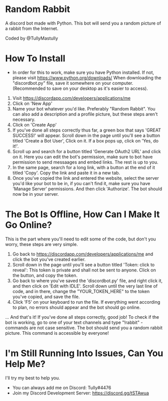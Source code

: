 # Random Rabbit

A discord bot made with Python. 
This bot will send you a random picture of a rabbit from the Internet.

Coded by @TullyMastully

# How To Install

* In order for this to work, make sure you have Python installed. If not, please visit https://www.python.org/downloads/
When downloading the "discordbot.py" file, save it somewhere on your computer. (Recommended to save on your desktop as it's easier to access).

1. Visit https://discordapp.com/developers/applications/me
2. Click on 'New App'
3. Name your bot whatever you'd like. Preferably "Random Rabbit". You can also add a description and a profile picture, but these steps aren't necessary. 
4. Click on 'Create App'
5. If you've done all steps correctly thus far, a green box that says 'GREAT SUCCESS!' will appear. Scroll down in the page until you'll see
a button titled 'Create a Bot User', Click on it. If a box pops up, click on 'Yes, do it!'.
6. Scroll up and search for a button titled 'Generate OAuth2 URL' and click on it. Here you can edit the bot's permission, make sure to bot have permission to send messaages and embed links. The rest is up to you.
7. In the same page, search for a long link, with a button at the end of it titled 'Copy'. Copy the link and paste it in a new tab.
8. Once you've copied the link and entered the website, select the server you'd like your bot to be in, if you can't find it, make sure you have 'Manage Server' permissions. And then click 'Authorize'. The bot should now be in your server.

# The Bot Is Offline, How Can I Make It Go Online?

This is the part where you'll need to edit some of the code, but don't you worry, these steps are very simple.

1. Go back to https://discordapp.com/developers/applications/me and click the bot you've created earlier.
2. Scroll down in the page until you'll see a button titled 'Token: click to reveal': This token is private and shall not be sent to anyone. Click on the button, and copy the token.
3. Go back to where you've saved the 'discordbot.py' file, and right click it, and then click on 'Edit with IDLE'. Scroll down until the very last line of code, and in there, change the "YOUR_TOKEN_HERE" to the token you've copied, and save the file.
4. Click 'F5' on your keyboard to run the file. If everything went according to plan, no errors should appear and the bot should go online.

... And that's it! If you've done all steps correctly, good job! To check if the bot is working, go to one of your text channels and type "!rabbit" - commands are not case sensitive. The bot should send you a random rabbit picture. This command is accessible by everyone!

# I'm Still Running Into Issues, Can You Help Me?

I'll try my best to help you.
* You can always add me on Discord: Tully#4476
* Join my Discord Development Server: https://discord.gg/tSTAwua
